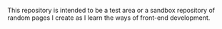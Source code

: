 This repository is intended to be a test area or a sandbox repository of random pages I create as I learn the ways of front-end development.
